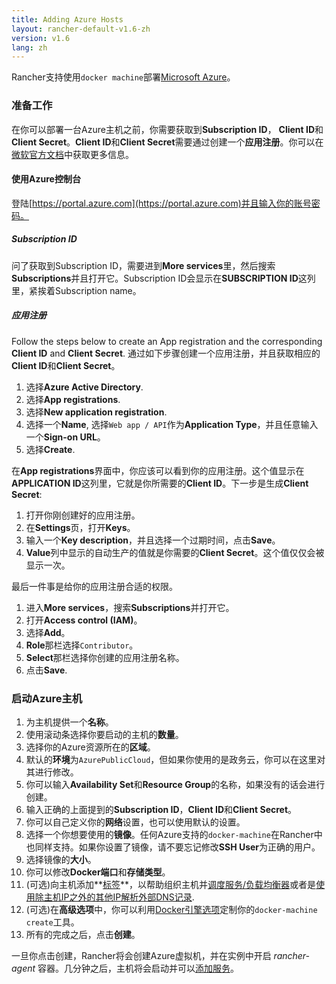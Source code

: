 ```yaml
---
title: Adding Azure Hosts
layout: rancher-default-v1.6-zh
version: v1.6
lang: zh
---
```


Rancher支持使用`docker machine`部署[Microsoft Azure](https://azure.microsoft.com)。

### 准备工作

在你可以部署一台Azure主机之前，你需要获取到**Subscription ID**， **Client ID**和**Client Secret**。**Client ID**和**Client Secret**需要通过创建一个**应用注册**。你可以在[微软官方文档](https://docs.microsoft.com/en-us/azure/azure-resource-manager/resource-group-create-service-principal-portal)中获取更多信息。

#### 使用Azure控制台

登陆[https://portal.azure.com](https://portal.azure.com)并且输入你的账号密码。

##### Subscription ID

问了获取到Subscription ID，需要进到**More services**里，然后搜索**Subscriptions**并且打开它。Subscription ID会显示在**SUBSCRIPTION ID**这列里，紧挨着Subscription name。

##### 应用注册

Follow the steps below to create an App registration and the corresponding **Client ID** and **Client Secret**.
通过如下步骤创建一个应用注册，并且获取相应的**Client ID**和**Client Secret**。

1. 选择**Azure Active Directory**.
1. 选择**App registrations**.
1. 选择**New application registration**.
1. 选择一个**Name**, 选择`Web app / API`作为**Application Type**，并且任意输入一个**Sign-on URL**。
1. 选择**Create**.

在**App registrations**界面中，你应该可以看到你的应用注册。这个值显示在**APPLICATION ID**这列里，它就是你所需要的**Client ID**。下一步是生成**Client Secret**:

1. 打开你刚创建好的应用注册。
1. 在**Settings**页，打开**Keys**。
1. 输入一个**Key description**，并且选择一个过期时间，点击**Save**。
1. **Value**列中显示的自动生产的值就是你需要的**Client Secret**。这个值仅仅会被显示一次。

最后一件事是给你的应用注册合适的权限。

1. 进入**More services**，搜索**Subscriptions**并打开它。
1. 打开**Access control (IAM)**。
1. 选择**Add**。
1. **Role**那栏选择`Contributor`。
1. **Select**那栏选择你创建的应用注册名称。
1. 点击**Save**.

### 启动Azure主机

1. 为主机提供一个**名称**。
1. 使用滚动条选择你要启动的主机的**数量**。
1. 选择你的Azure资源所在的**区域**。
1. 默认的**环境**为`AzurePublicCloud`，但如果你使用的是政务云，你可以在这里对其进行修改。
1. 你可以输入**Availability Set**和**Resource Group**的名称，如果没有的话会进行创建。
1. 输入正确的上面提到的**Subscription ID**，**Client ID**和**Client Secret**。
1. 你可以自己定义你的**网络**设置，也可以使用默认的设置。
1. 选择一个你想要使用的**镜像**。任何Azure支持的`docker-machine`在Rancher中也同样支持。如果你设置了镜像，请不要忘记修改**SSH User**为正确的用户。
1. 选择镜像的**大小**。
1. 你可以修改**Docker端口**和**存储类型**。
1. (可选)向主机添加**[标签]({{site.baseurl}}/rancher/{{page.version}}/{{page.lang}}/hosts/#labels)**，以帮助组织主机并[调度服务/负载均衡器]({{site.baseurl}}/rancher/{{page.version}}/{{page.lang}}/cattle/scheduling/)或者是[使用除主机IP之外的其他IP解析外部DNS记录]({{site.baseurl}}/rancher/{{page.version}}/{{page.lang}}/cattle/external-dns-service/#为外部dns使用特定的ip).
1. (可选)在**高级选项**中，你可以利用[Docker引擎选项](https://docs.docker.com/machine/reference/create/#specifying-configuration-options-for-the-created-docker-engine)定制你的`docker-machine create`工具。
1. 所有的完成之后，点击**创建**。

一旦你点击创建，Rancher将会创建Azure虚拟机，并在实例中开启 _rancher-agent_ 容器。几分钟之后，主机将会启动并可以[添加服务]({{site.baseurl}}/rancher/{{page.version}}/{{page.lang}}/cattle/adding-services/)。
